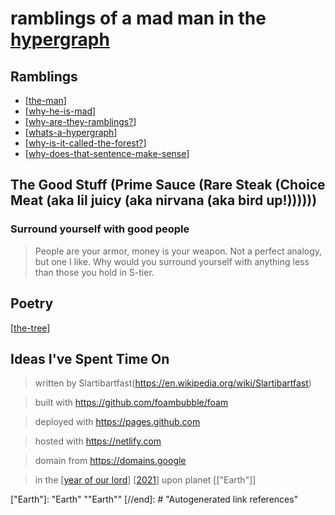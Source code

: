 <!-- <img src="attachments/wolfram-physics.jpeg" width=100 align="left"> -->

# **ramblings of a mad man in the [hypergraph](https://medium.com/syncedreview/stephen-wolfram-the-path-to-a-fundamental-theory-of-physics-may-begin-with-a-hypergraph-c1fd124b6e62)**

## Ramblings

* [[the-man]]
* [[why-he-is-mad]]
* [[why-are-they-ramblings?]]
* [[whats-a-hypergraph]]
* [[why-is-it-called-the-forest?]]
* [[why-does-that-sentence-make-sense]]
<!-- [[the-game]]
[[the-view]]
[[the-future]] -->

## The Good Stuff (Prime Sauce (Rare Steak (Choice Meat (aka lil juicy (aka nirvana (aka bird up!))))))

###   Surround yourself with good people

> People are your armor, money is your weapon. Not a perfect analogy, but one I like. Why would you surround yourself with anything less than those you hold in S-tier.

## Poetry

[[the-tree]]

## Ideas I've Spent Time On
<!-- [[how-to-teach]] -->
> written by Slartibartfast(https://en.wikipedia.org/wiki/Slartibartfast)

> built with <https://github.com/foambubble/foam>

> deployed with <https://pages.github.com>

> hosted with <https://netlify.com>

> domain from <https://domains.google>

> in the [[year of our lord]] [[2021]] upon planet [["Earth"]]

[//begin]: # "Autogenerated link references for markdown compatibility"
[the-man]: journal/the-man "the-man"
[why-he-is-mad]: why-he-is-mad "why-is-he-mad?"
[why-are-they-ramblings?]: why-are-they-ramblings? "why-are-they-ramblings?"
[whats-a-hypergraph]: whats-a-hypergraph "whats-a-hypergraph"
[why-is-it-called-the-forest?]: why-is-it-called-the-forest? "why-is-it-called-the-forest?"
[why-does-that-sentence-make-sense]: why-does-that-sentence-make-sense "why-does-that-sentence-make-sense"
[the-tree]: the-tree "the-tree"
[year of our lord]: <year of our lord> "year of our lord"
[2021]: 2021 "2021"
["Earth"]: "Earth" ""Earth""
[//end]: # "Autogenerated link references"
